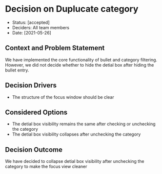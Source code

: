 # Decision on Duplucate category

* Status: [accepted]
* Deciders: All team members
* Date: [2021-05-26]

## Context and Problem Statement

We have implemented the core functionality of bullet and category filtering. However, we did not decide whether to hide the detial box after hiding the bullet entry.

## Decision Drivers 

* The structure of the focus window should be clear

## Considered Options

* The detial box visibility remains the same after checking or unchecking the category
* The detial box visibility collapses after unchecking the category

## Decision Outcome

We have decided to collapse detial box visibility after unchecking the category to make the focus view cleaner

